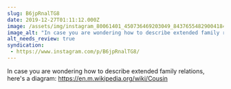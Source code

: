 ```yaml
---
slug: B6jpRnalTG8
date: 2019-12-27T01:11:12.000Z
image: /assets/img/instagram_80061401_450736469203049_843765548290041845_n_18120586057014676.jpg
image_alt: "In case you are wondering how to describe extended family relations, here's a diagram:"
alt_needs_review: true
syndication:
 - https://www.instagram.com/p/B6jpRnalTG8/
---
```


In case you are wondering how to describe extended family relations, here's a diagram:
https://en.m.wikipedia.org/wiki/Cousin

